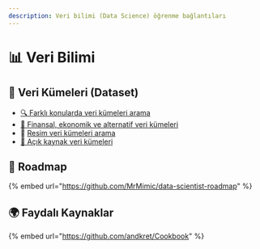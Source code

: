 ```yaml
---
description: Veri bilimi (Data Science) öğrenme bağlantıları
---
```


# 📊 Veri Bilimi

## 💽 Veri Kümeleri \(Dataset\)

* [🔍 Farklı konularda veri kümeleri arama](https://toolbox.google.com/datasetsearch)
* [💱 Finansal, ekonomik ve alternatif veri kümeleri](https://www.quandl.com/)
* 🎴 [Resim veri kümeleri arama](https://storage.googleapis.com/openimages/web/visualizer/index.html)
* [🙌 Açık kaynak veri kümeleri](https://github.com/awesomedata/awesome-public-datasets)

## 🚩 Roadmap

{% embed url="https://github.com/MrMimic/data-scientist-roadmap" %}

## 🌍 Faydalı Kaynaklar

{% embed url="https://github.com/andkret/Cookbook" %}

